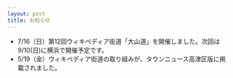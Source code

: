 ```yaml
---
layout: post
title: お知らせ
---
```


- 7/16（日）第12回ウィキペディア街道「大山道」を開催しました。次回は9/10(日)に横浜で開催予定です。
- 5/19（金）ウィキペディア街道の取り組みが、タウンニュース高津区版に掲載されました。
